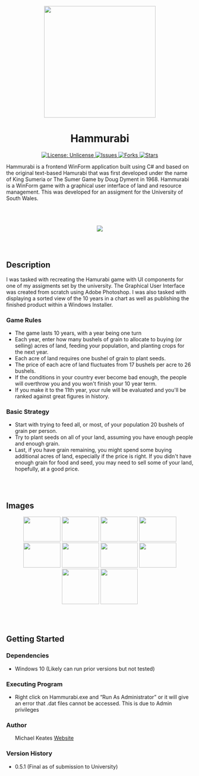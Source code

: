 <p align="center">
  <img src="https://www.michaelkeates.co.uk/_next/image?url=https%3A%2F%2Frepository-images.githubusercontent.com%2F512177047%2F0d150de4-ee11-4ebb-ae09-4f08cbe116b8&w=640&q=75" width="300px" height="300px"/>
</p>
<h1 align="center">Hammurabi</h1>
<p align="center">

<a href="http://unlicense.org/">
<img src="https://img.shields.io/badge/license-Unlicense-blue.svg" alt="License: Unlicense">
</a>

<a href="https://github.com/michaelkeates/Hammurabi/issues">
<img src="https://img.shields.io/github/issues/michaelkeates/Hammurabi.svg" alt="Issues">
</a>

<a href="https://github.com/michaelkeates/Hammurabi/fork">
<img src="https://img.shields.io/github/forks/michaelkeates/Hammurabi.svg" alt="Forks">
</a>

<a href="https://github.com/michaelkeates/Hammurabi">
<img src="https://img.shields.io/github/stars/michaelkeates/Hammurabi.svg" alt="Stars">
</a>

</p>
Hammurabi is a frontend WinForm application built using C# and based on the original text-based Hamurabi that was first developed under the name of King Sumeria or The Sumer Game by Doug Dyment in 1968. Hammurabi is a WinForm game with a graphical user interface of land and resource management. This was developed for an assigment for the University of South Wales.
<br></br>
<br></br>
<p align="center">
  <img src="https://blog.michaelkeates.co.uk/wp-content/uploads/2022/07/hamgame2.jpg" width"140px"/>
</p>
<br></br>
<h2 align="left">Description</h1>

I was tasked with recreating the Hamurabi game with UI components for one of my assigments set by the university. The Graphical User Interface was created from scratch using Adobe Photoshop. I was also tasked with displaying a sorted view of the 10 years in a chart as well as publishing the finished product within a Windows Installer.

<h3 align="left">Game Rules</h3>
<ul>
<li>The game lasts 10 years, with a year being one turn</li>
<li>Each year, enter how many bushels of grain to allocate to buying (or selling) acres of land, feeding your population, and planting crops for the next year.</li>
<li>Each acre of land requires one bushel of grain to plant seeds.</li>
<li>The price of each acre of land fluctuates from 17 bushels per acre to 26 bushels.</li>
<li>If the conditions in your country ever become bad enough, the people will overthrow you and you won't finish your 10 year term.</li>
<li>If you make it to the 11th year, your rule will be evaluated and you'll be ranked against great figures in history.</li>
</ul>

<h3 align="left">Basic Strategy</h3>
<ul>
<li>Start with trying to feed all, or most, of your population 20 bushels of grain per person.</li>
<li>Try to plant seeds on all of your land, assuming you have enough people and enough grain.</li>
<li>Last, if you have grain remaining, you might spend some buying additional acres of land, especially if the price is right. If you didn't have enough grain for food and seed, you may need to sell some of your land, hopefully, at a good price.</li>
</ul>
<br></br>
<h2 align="left">Images</h1>

<p align="center">
  <img src="https://blog.michaelkeates.co.uk/wp-content/uploads/2023/01/ham_spash.jpg" width="100px" height="67px"/>
  <img src="https://blog.michaelkeates.co.uk/wp-content/uploads/2023/01/ham_mainmenu.jpg" width="100px" height="67px"/>
  <img src="https://blog.michaelkeates.co.uk/wp-content/uploads/2023/01/ham_maingame.jpg" width="100px" height="67px"/>
  <img src="https://blog.michaelkeates.co.uk/wp-content/uploads/2023/01/hamgame6.jpg" width="100px" height="67px"/>
  <img src="https://blog.michaelkeates.co.uk/wp-content/uploads/2023/01/hamgame7.jpg" width="100px" height="67px"/>
  <img src="https://blog.michaelkeates.co.uk/wp-content/uploads/2023/01/hamgame11.jpg" width="100px" height="67px"/>
  <img src="https://blog.michaelkeates.co.uk/wp-content/uploads/2023/01/hamgame5.jpg" width="100px" height="67px"/>
  <img src="https://blog.michaelkeates.co.uk/wp-content/uploads/2023/01/hamgame8.jpg" width="100px" height="67px"/>
  <img src="https://blog.michaelkeates.co.uk/wp-content/uploads/2023/01/hamgame8.jpg" width="100px" height="95px"/>
  <img src="https://blog.michaelkeates.co.uk/wp-content/uploads/2023/01/hamgame10.jpg" width="100px" height="95px"/>
</p>
<br></br>
<h2 align="left">Getting Started</h1>

<h3 align="left">Dependencies</h3>
<ul>
<li>Windows 10 (Likely can run prior versions but not tested)</li>
</ul>

<h3 align="left">Executing Program</h3>
<ul>
<li>Right click on Hammurabi.exe and “Run As Administrator” or it will give an error that .dat files cannot be accessed. This is due to Admin privileges</li>
</ul>

<h3 align="left">Author</h3>
<ul>
Michael Keates <a href="https://www.michaelkeates.co.uk">Website</a>
</ul>

<h3 align="left">Version History</h3>
<ul>
<li>0.5.1 (Final as of submission to University)</li>
</ul>
